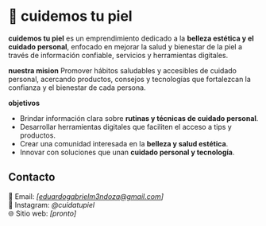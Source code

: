 # 🌸 cuidemos tu piel  

**cuidemos tu piel** es un emprendimiento dedicado a la **belleza estética y el cuidado personal**, enfocado en mejorar la salud y bienestar de la piel a través de información confiable, servicios y herramientas digitales.  

**nuestra mision** 
Promover hábitos saludables y accesibles de cuidado personal, acercando productos, consejos y tecnologías que fortalezcan la confianza y el bienestar de cada persona.  

**objetivos**

- Brindar información clara sobre **rutinas y técnicas de cuidado personal**.  
- Desarrollar herramientas digitales que faciliten el acceso a tips y productos.  
- Crear una comunidad interesada en la **belleza y salud estética**.  
- Innovar con soluciones que unan **cuidado personal y tecnología**.  

## Contacto  
📧 Email: *[eduardogabrielm3ndoza@gmail.com]*  
📱 Instagram: *@cuidatupiel*  
🌐 Sitio web: *[pronto]* 
